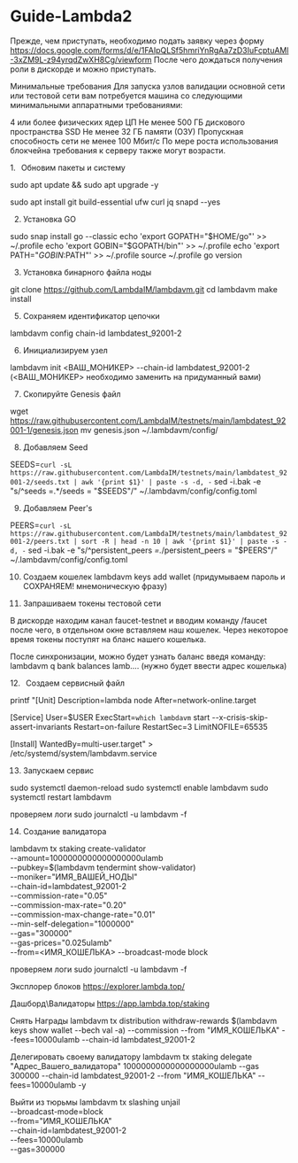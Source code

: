 # Guide-Lambda2
Прежде, чем приступать, необходимо подать заявку через форму https://docs.google.com/forms/d/e/1FAIpQLSf5hmriYnRgAa7zD3IuFcptuAMl-3xZM9L-z94yrqdZwXH8Cg/viewform
После чего дождаться получения роли в дискорде и можно приступать.

Минимальные требования
Для запуска узлов валидации основной сети или тестовой сети вам потребуется машина со следующими минимальными аппаратными требованиями:

4 или более физических ядер ЦП
Не менее 500 ГБ дискового пространства SSD
Не менее 32 ГБ памяти (ОЗУ)
Пропускная способность сети не менее 100 Мбит/с
По мере роста использования блокчейна требования к серверу также могут возрасти.


1.⠀Обновим пакеты и систему

sudo apt update && sudo apt upgrade -y

sudo apt install git build-essential ufw curl jq snapd --yes

2. Установка GO

sudo snap install go --classic
echo 'export GOPATH="$HOME/go"' >> ~/.profile
echo 'export GOBIN="$GOPATH/bin"' >> ~/.profile
echo 'export PATH="$GOBIN:$PATH"' >> ~/.profile
source ~/.profile
go version

3. Установка бинарного файла ноды

git clone https://github.com/LambdaIM/lambdavm.git
cd lambdavm
make install

5. Сохраняем идентификатор цепочки

lambdavm config chain-id lambdatest_92001-2

6. Инициализируем узел

lambdavm init <ВАШ_МОНИКЕР> --chain-id lambdatest_92001-2
(<ВАШ_МОНИКЕР> необходимо заменить на придуманный вами)

7. Скопируйте Genesis файл

wget https://raw.githubusercontent.com/LambdaIM/testnets/main/lambdatest_92001-1/genesis.json
mv genesis.json ~/.lambdavm/config/

8. Добавляем Seed

SEEDS=`curl -sL https://raw.githubusercontent.com/LambdaIM/testnets/main/lambdatest_92001-2/seeds.txt | awk '{print $1}' | paste -s -d, -`
sed -i.bak -e "s/^seeds =.*/seeds = \"$SEEDS\"/" ~/.lambdavm/config/config.toml

9. Добавляем Peer's

PEERS=`curl -sL https://raw.githubusercontent.com/LambdaIM/testnets/main/lambdatest_92001-2/peers.txt | sort -R | head -n 10 | awk '{print $1}' | paste -s -d, -`
sed -i.bak -e "s/^persistent_peers *=.*/persistent_peers = \"$PEERS\"/" ~/.lambdavm/config/config.toml

10. Создаем кошелек 
lambdavm keys add wallet
(придумываем пароль и СОХРАНЯЕМ! мнемоническую фразу)

11. Запрашиваем токены тестовой сети

В дискорде находим канал faucet-testnet и вводим команду /faucet после чего, в отдельном окне вставляем наш кошелек.
Через некоторое время токены поступят на бланс нашего кошелька.

После синхронизации, можно будет узнать баланс введя команду:
lambdavm q bank balances lamb.... 
(нужно будет ввести адрес кошелька)

12.⠀Создаем сервисный файл

printf "[Unit]
Description=lambda node
After=network-online.target

[Service]
User=$USER
ExecStart=`which lambdavm` start --x-crisis-skip-assert-invariants
Restart=on-failure
RestartSec=3
LimitNOFILE=65535

[Install]
WantedBy=multi-user.target" > /etc/systemd/system/lambdavm.service

13. Запускаем сервис

sudo systemctl daemon-reload 
sudo systemctl enable lambdavm 
sudo systemctl restart lambdavm

проверяем логи
sudo journalctl -u lambdavm -f

14. Создание валидатора

lambdavm tx staking create-validator \
  --amount=1000000000000000000ulamb \
  --pubkey=$(lambdavm tendermint show-validator) \
  --moniker="ИМЯ_ВАШЕЙ_НОДЫ" \
  --chain-id=lambdatest_92001-2 \
  --commission-rate="0.05" \
  --commission-max-rate="0.20" \
  --commission-max-change-rate="0.01" \
  --min-self-delegation="1000000" \
  --gas="300000" \
  --gas-prices="0.025ulamb" \
  --from=<ИМЯ_КОШЕЛЬКА>
  --broadcast-mode block

проверяем логи
sudo journalctl -u lambdavm -f

Эксплорер блоков
https://explorer.lambda.top/

Дашборд\Валидаторы
https://app.lambda.top/staking

Снять Награды
lambdavm tx distribution withdraw-rewards $(lambdavm keys show wallet --bech val -a) --commission --from "ИМЯ_КОШЕЛЬКА" --fees=10000ulamb --chain-id lambdatest_92001-2

Делегировать своему валидатору
lambdavm tx staking delegate "Адрес_Вашего_валидатора" 1000000000000000000ulamb --gas 300000 --chain-id lambdatest_92001-2 --from "ИМЯ_КОШЕЛЬКА" --fees=10000ulamb -y

Выйти из тюрьмы
lambdavm tx slashing unjail \
  --broadcast-mode=block \
  --from="ИМЯ_КОШЕЛЬКА" \
  --chain-id=lambdatest_92001-2 \
  --fees=10000ulamb \
  --gas=300000
